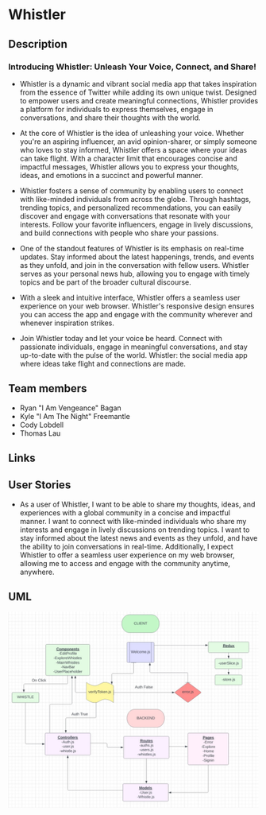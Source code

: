 # Whistler

## Description

### Introducing Whistler: Unleash Your Voice, Connect, and Share!

- Whistler is a dynamic and vibrant social media app that takes inspiration from the essence of Twitter while adding its own unique twist. Designed to empower users and create meaningful connections, Whistler provides a platform for individuals to express themselves, engage in conversations, and share their thoughts with the world.

- At the core of Whistler is the idea of unleashing your voice. Whether you're an aspiring influencer, an avid opinion-sharer, or simply someone who loves to stay informed, Whistler offers a space where your ideas can take flight. With a character limit that encourages concise and impactful messages, Whistler allows you to express your thoughts, ideas, and emotions in a succinct and powerful manner.

- Whistler fosters a sense of community by enabling users to connect with like-minded individuals from across the globe. Through hashtags, trending topics, and personalized recommendations, you can easily discover and engage with conversations that resonate with your interests. Follow your favorite influencers, engage in lively discussions, and build connections with people who share your passions.

- One of the standout features of Whistler is its emphasis on real-time updates. Stay informed about the latest happenings, trends, and events as they unfold, and join in the conversation with fellow users. Whistler serves as your personal news hub, allowing you to engage with timely topics and be part of the broader cultural discourse.

- With a sleek and intuitive interface, Whistler offers a seamless user experience on your web browser. Whistler's responsive design ensures you can access the app and engage with the community wherever and whenever inspiration strikes.

- Join Whistler today and let your voice be heard. Connect with passionate individuals, engage in meaningful conversations, and stay up-to-date with the pulse of the world. Whistler: the social media app where ideas take flight and connections are made.

## Team members

- Ryan "I Am Vengeance" Bagan
- Kyle "I Am The Night" Freemantle
- Cody Lobdell
- Thomas Lau

## Links

## User Stories

- As a user of Whistler, I want to be able to share my thoughts, ideas, and experiences with a global community in a concise and impactful manner. I want to connect with like-minded individuals who share my interests and engage in lively discussions on trending topics. I want to stay informed about the latest news and events as they unfold, and have the ability to join conversations in real-time. Additionally, I expect Whistler to offer a seamless user experience on my web browser, allowing me to access and engage with the community anytime, anywhere.

## UML

![UML](img/UML_401_Final.jpg)
